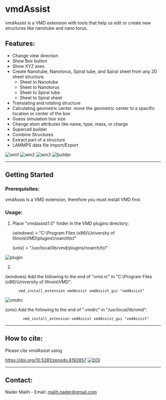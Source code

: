 # vmdAssist
vmdAssist is a VMD extension with tools that help us edit or create new structures like nanotube and nano torus.


## Features:
- Change view direction
- Show Box button
- Show XYZ axes
- Create Nanotube, Nanotorus, Spiral tube, and Spiral sheet from any 2D sheet structure.
    + Sheet to Nanotube
    + Sheet to Nanotorus
    + Sheet to Spiral tube
    + Sheet to Spiral sheet
- Translating and rotating structure
- Calculating geometric center. move the geometric center to a specific location or center of the box
- Guess simulation box size
- Change atom attributes like name, type, mass, or charge
- Supercell builder
- Combine Structures
- Extract part of a structure
- LAMMPS data file Import/Export


![win1](https://iili.io/HZ3o9mQ.png)
![win2](https://iili.io/HZ3np7j.png)
![win3](https://iili.io/HZ3nmdb.png)
![builder](https://iili.io/HZ3odhB.png)


------------------------------------------------------------------
## Getting Started
### Prerequisites:
vmdAssis is a VMD extension, therefore you must install VMD first.

### Usage:
1) Place "vmdassist1.0" folder in the VMD plugins directory:

    (windows) > "C:\Program Files (x86)\University of Illinois\VMD\plugins\noarch\tcl"
   
    (unix)    > "/usr/local/lib/vmd/plugins/noarch/tcl"

![plugin](https://iili.io/HZ3nDru.png)


2)

  (windows) Add the following to the end of "vmd.rc" in "C:\Program Files (x86)\University of Illinois\VMD":

          vmd_install_extension vmdAssist vmdAssist_gui "vmdAssist"

![vmdrc](https://iili.io/HZ3dye1.png)

(unix) Add the following to the end of ".vmdrc" in "/usr/local/lib/vmd":

            vmd_install_extension vmdAssist vmdAssist_gui "vmdAssist"

------------------------------------------------------------------
## How to cite:
Please cite vmdAssist using

https://doi.org/10.5281/zenodo.8192857
[![DOI](https://zenodo.org/badge/671649701.svg)](https://zenodo.org/badge/latestdoi/671649701)


------------------------------------------------------------------
## Contact:
Nader Malih - Email: malih.nader@gmail.com

